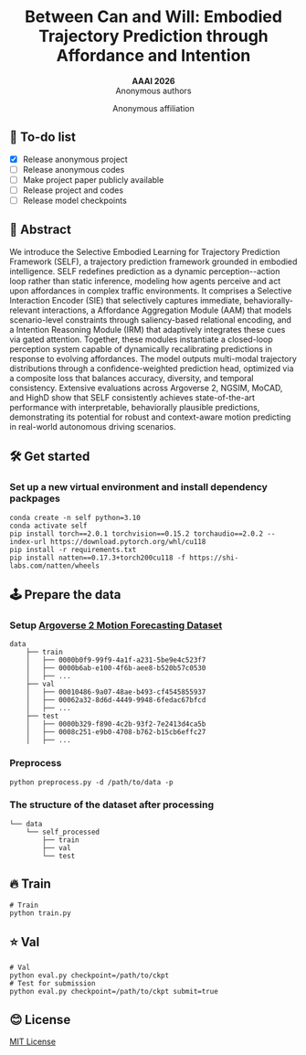 <div align="center">
    <h1>Between Can and Will: Embodied Trajectory Prediction through Affordance and Intention</h2>
    <strong>AAAI 2026</strong>
    <br>
        Anonymous authors
    <p>
        <h45>
                Anonymous affiliation
            <br>
        </h5>
    </p>
</div>

## 📝 To-do list

- [x] Release anonymous project
- [ ] Release anonymous codes
- [ ] Make project paper publicly available
- [ ] Release project and codes
- [ ] Release model checkpoints

## 🚗 Abstract
We introduce the Selective Embodied Learning for Trajectory Prediction Framework (SELF), a trajectory prediction framework grounded in embodied intelligence. SELF redefines prediction as a dynamic perception--action loop rather than static inference, modeling how agents perceive and act upon affordances in complex traffic environments. It comprises a Selective Interaction Encoder (SIE) that selectively captures immediate, behaviorally-relevant interactions, a Affordance Aggregation Module (AAM) that models scenario-level constraints through saliency-based relational encoding, and a Intention Reasoning Module (IRM) that adaptively integrates these cues via gated attention. Together, these modules instantiate a closed-loop perception system capable of dynamically recalibrating predictions in response to evolving affordances. The model outputs multi-modal trajectory distributions through a confidence-weighted prediction head, optimized via a composite loss that balances accuracy, diversity, and temporal consistency. Extensive evaluations across Argoverse 2, NGSIM, MoCAD, and HighD show that SELF consistently achieves state-of-the-art performance with interpretable, behaviorally plausible predictions, demonstrating its potential for robust and context-aware motion predicting in real-world autonomous driving scenarios.

## 🛠️ Get started

### Set up a new virtual environment and install dependency packpages
```
conda create -n self python=3.10
conda activate self
pip install torch==2.0.1 torchvision==0.15.2 torchaudio==2.0.2 --index-url https://download.pytorch.org/whl/cu118
pip install -r requirements.txt
pip install natten==0.17.3+torch200cu118 -f https://shi-labs.com/natten/wheels
```

## 🕹️ Prepare the data
### Setup [Argoverse 2 Motion Forecasting Dataset](https://www.argoverse.org/av2.html)
```
data
    ├── train
    │   ├── 0000b0f9-99f9-4a1f-a231-5be9e4c523f7
    │   ├── 0000b6ab-e100-4f6b-aee8-b520b57c0530
    │   ├── ...
    ├── val
    │   ├── 00010486-9a07-48ae-b493-cf4545855937
    │   ├── 00062a32-8d6d-4449-9948-6fedac67bfcd
    │   ├── ...
    ├── test
    │   ├── 0000b329-f890-4c2b-93f2-7e2413d4ca5b
    │   ├── 0008c251-e9b0-4708-b762-b15cb6effc27
    │   ├── ...
```

### Preprocess
```
python preprocess.py -d /path/to/data -p
```

### The structure of the dataset after processing
```
└── data
    └── self_processed
        ├── train
        ├── val
        └── test
```

## 🔥 Train
```
# Train
python train.py
```

## ⭐ Val
```
# Val
python eval.py checkpoint=/path/to/ckpt
# Test for submission
python eval.py checkpoint=/path/to/ckpt submit=true
```

## 😊 License
[MIT License](https://mit-license.org/)
